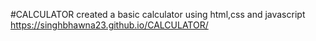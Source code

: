 #CALCULATOR
created a basic calculator using html,css and javascript
https://singhbhawna23.github.io/CALCULATOR/

